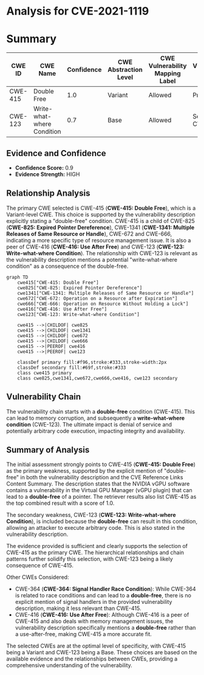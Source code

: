 # Analysis for CVE-2021-1119

# Summary
| CWE ID | CWE Name | Confidence | CWE Abstraction Level | CWE Vulnerability Mapping Label | CWE-Vulnerability Mapping Notes |
|---|---|---|---|---|---|
| CWE-415 | Double Free | 1.0 | Variant | Allowed | Primary CWE |
| CWE-123 | Write-what-where Condition | 0.7 | Base | Allowed | Secondary CWE |

## Evidence and Confidence

*   **Confidence Score:** 0.9
*   **Evidence Strength:** HIGH

## Relationship Analysis
The primary CWE selected is CWE-415 (**CWE-415: Double Free**), which is a Variant-level CWE. This choice is supported by the vulnerability description explicitly stating a "double-free" condition. CWE-415 is a child of CWE-825 (**CWE-825: Expired Pointer Dereference**), CWE-1341 (**CWE-1341: Multiple Releases of Same Resource or Handle**), CWE-672 and CWE-666, indicating a more specific type of resource management issue. It is also a peer of CWE-416 (**CWE-416: Use After Free**) and CWE-123 (**CWE-123: Write-what-where Condition**). The relationship with CWE-123 is relevant as the vulnerability description mentions a potential "write-what-where condition" as a consequence of the double-free.

```mermaid
graph TD
    cwe415["CWE-415: Double Free"]
    cwe825["CWE-825: Expired Pointer Dereference"]
    cwe1341["CWE-1341: Multiple Releases of Same Resource or Handle"]
    cwe672["CWE-672: Operation on a Resource after Expiration"]
    cwe666["CWE-666: Operation on Resource Without Holding a Lock"]
    cwe416["CWE-416: Use After Free"]
    cwe123["CWE-123: Write-what-where Condition"]
    
    cwe415 -->|CHILDOF| cwe825
    cwe415 -->|CHILDOF| cwe1341
    cwe415 -->|CHILDOF| cwe672
    cwe415 -->|CHILDOF| cwe666
    cwe415 -->|PEEROF| cwe416
    cwe415 -->|PEEROF| cwe123
    
    classDef primary fill:#f96,stroke:#333,stroke-width:2px
    classDef secondary fill:#69f,stroke:#333
    class cwe415 primary
    class cwe825,cwe1341,cwe672,cwe666,cwe416, cwe123 secondary
```

## Vulnerability Chain
The vulnerability chain starts with a **double-free** condition (CWE-415). This can lead to memory corruption, and subsequently a **write-what-where condition** (CWE-123). The ultimate impact is denial of service and potentially arbitrary code execution, impacting integrity and availability.

## Summary of Analysis
The initial assessment strongly points to CWE-415 (**CWE-415: Double Free**) as the primary weakness, supported by the explicit mention of "double-free" in both the vulnerability description and the CVE Reference Links Content Summary. The description states that the NVIDIA vGPU software contains a vulnerability in the Virtual GPU Manager (vGPU plugin) that can lead to a **double-free** of a pointer. The retriever results also list CWE-415 as the top combined result with a score of 1.0.

The secondary weakness, CWE-123 (**CWE-123: Write-what-where Condition**), is included because the **double-free** can result in this condition, allowing an attacker to execute arbitrary code. This is also stated in the vulnerability description.

The evidence provided is sufficient and clearly supports the selection of CWE-415 as the primary CWE. The hierarchical relationships and chain patterns further solidify this selection, with CWE-123 being a likely consequence of CWE-415.

Other CWEs Considered:

*   CWE-364 (**CWE-364: Signal Handler Race Condition**): While CWE-364 is related to race conditions and can lead to a **double-free**, there is no explicit mention of signal handlers in the provided vulnerability description, making it less relevant than CWE-415.
*   CWE-416 (**CWE-416: Use After Free**): Although CWE-416 is a peer of CWE-415 and also deals with memory management issues, the vulnerability description specifically mentions a **double-free** rather than a use-after-free, making CWE-415 a more accurate fit.

The selected CWEs are at the optimal level of specificity, with CWE-415 being a Variant and CWE-123 being a Base. These choices are based on the available evidence and the relationships between CWEs, providing a comprehensive understanding of the vulnerability.